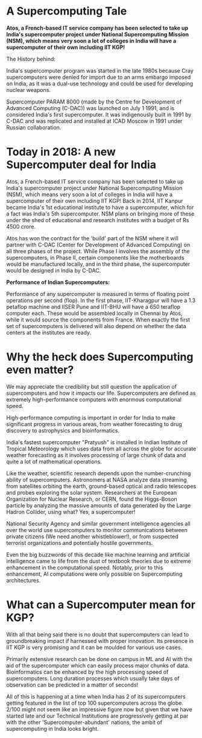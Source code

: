 
# A Supercomputing Tale

**Atos, a French-based IT service company has been selected to take up India&#39;s supercomputer project under National Supercomputing Mission (NSM), which means very soon a lot of colleges in India will have a supercomputer of their own including IIT KGP!**

The History behind:

India&#39;s supercomputer program was started in the late 1980s because Cray supercomputers were denied for import due to an arms embargo imposed on India, as it was a dual-use technology and could be used for developing nuclear weapons.

Supercomputer PARAM 8000 (made by the Centre for Development of Advanced Computing (C-DAC)) was launched on July 1 1991, and is considered India&#39;s first supercomputer. It was indigenously built in 1991 by C-DAC and was replicated and installed at ICAD Moscow in 1991 under Russian collaboration.

# Today in 2018: A new Supercomputer deal for India

Atos, a French-based IT service company has been selected to take up India&#39;s supercomputer project under National Supercomputing Mission (NSM), which means very soon a lot of colleges in India will have a supercomputer of their own including IIT KGP!
Back in 2014, IIT Kanpur became India&#39;s 1st educational institute to have a supercomputer, which for a fact was India&#39;s 5th supercomputer. NSM plans on bringing more of these under the shed of educational and research institutes with a budget of Rs 4500 crore.

Atos has won the contract for the &#39;build&#39; part of the NSM where it will partner with C-DAC (Center for Development of Advanced Computing) on all three phases of the project. While Phase I involves the assembly of the supercomputers, in Phase II, certain components like the motherboards would be manufactured locally, and in the third phase, the supercomputer would be designed in India by C-DAC.

**Performance of Indian Supercomputers:**

Performance of any supercomputer is measured in terms of floating point operations per second (flop). In the first phase, IIT-Kharagpur will have a 1.3 petaflop machine and IISER Pune and IIT-BHU will have a 650 teraflop computer each. These would be assembled locally in Chennai by Atos, while it would source the components from France. When exactly the first set of supercomputers is delivered will also depend on whether the data centers at the institutes are ready.



# Why the heck does Supercomputing even matter?

We may appreciate the credibility but still question the application of supercomputers and how it impacts our life. Supercomputers are defined as extremely high-performance computers with enormous computational speed.

High-performance computing is important in order for India to make significant progress in various areas, from weather forecasting to drug discovery to astrophysics and bioinformatics.

India&#39;s fastest supercomputer &quot;Pratyush&quot; is installed in Indian Institute of Tropical Meteorology which uses data from all across the globe for accurate weather forecasting as it involves processing of large chunk of data and quite a lot of mathematical operations.

Like the weather, scientific research depends upon the number-crunching ability of supercomputers. Astronomers at NASA analyze data streaming from satellites orbiting the earth, ground-based optical and radio telescopes and probes exploring the solar system. Researchers at the European Organization for Nuclear Research, or CERN, found the Higgs-Boson particle by analyzing the massive amounts of data generated by the Large Hadron Collider, using what? Yes, a supercomputer!

National Security Agency and similar government intelligence agencies all over the world use supercomputers to monitor communications between private citizens (We need another whistleblower!), or from suspected terrorist organizations and potentially hostile governments.

Even the big buzzwords of this decade like machine learning and artificial intelligence came to life from the dust of textbook theories due to extreme enhancement in the computational speed. Notably, prior to this enhancement, AI computations were only possible on Supercomputing architectures.

#

# What can a Supercomputer mean for KGP?

With all that being said there is no doubt that supercomputers can lead to groundbreaking impact if harnessed with proper innovation. Its presence in IIT KGP is very promising and it can be moulded for various use cases.

Primarily extensive research can be done on campus in ML and AI with the aid of the supercomputer which can easily process major chunks of data. Bioinformatics can be enhanced by the high processing speed of supercomputers. Long duration processes which usually take days of observation can be predicted in a matter of seconds!

All of this is happening at a time when India has 2 of its supercomputers getting featured in the list of top 100 supercomputers across the globe. 2/100 might not seem like an impressive figure now but given that we have started late and our Technical Institutions are progressively getting at par with the other &#39;Supercomputer-abundant&#39; nations, the ambit of supercomputing in India looks bright.